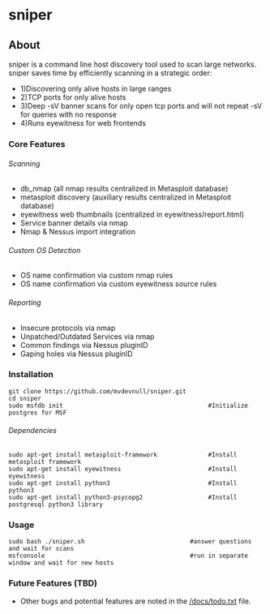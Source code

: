 # sniper

## About
sniper is a command line host discovery tool used to scan large networks.  
sniper saves time by efficiently scanning in a strategic order: 
* 1)Discovering only alive hosts in large ranges
* 2)TCP ports for only alive hosts
* 3)Deep -sV banner scans for only open tcp ports and will not repeat -sV for queries with no response
* 4)Runs eyewitness for web frontends

### Core Features
###### Scanning
* db_nmap (all nmap results centralized in Metasploit database)
* metasploit discovery (auxiliary results centralized in Metasploit database)
* eyewitness web thumbnails (centralized in eyewitness/report.html)
* Service banner details via nmap
* Nmap & Nessus import integration
###### Custom OS Detection
* OS name confirmation via custom nmap rules
* OS name confirmation via custom eyewitness source rules
###### Reporting
* Insecure protocols via nmap
* Unpatched/Outdated Services via nmap
* Common findings via Nessus pluginID
* Gaping holes via Nessus pluginID

### Installation
```
git clone https://github.com/mvdevnull/sniper.git
cd sniper
sudo msfdb init                                        #Initialize postgres for MSF
```
###### Dependencies
````
sudo apt-get install metasploit-framework              #Install metasploit framework
sudo apt-get install eyewitness                        #Install eyewitness
sudo apt-get install python3                           #Install python3
sudo apt-get install python3-psycopg2                  #Install postgresql python3 library
````
### Usage
```
sudo bash ./sniper.sh                             #answer questions and wait for scans
msfconsole                                        #run in separate window and wait for new hosts
```

### Future Features (TBD)
* Other bugs and potential features are noted in the [/docs/todo.txt](https://github.com/mvdevnull/sniper/blob/master/docs/todo.txt) file.
